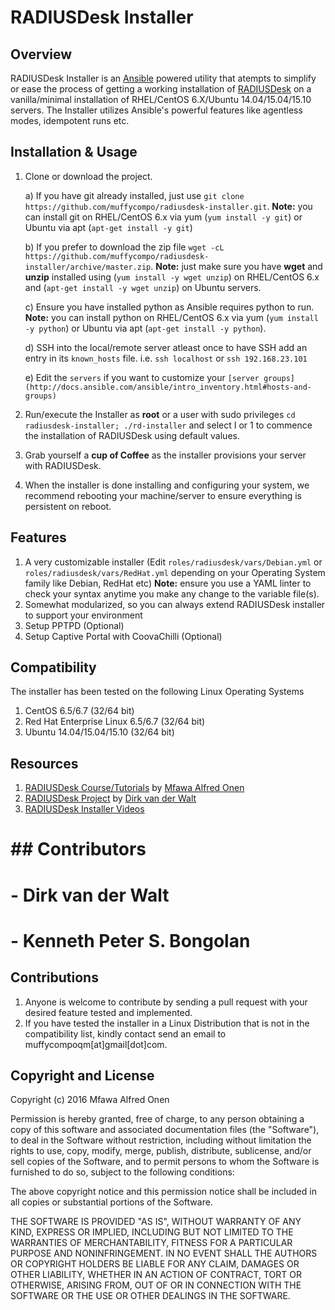 RADIUSDesk Installer
====================
## Overview
RADIUSDesk Installer is an [Ansible](http://www.ansible.com) powered utility that atempts to simplify or ease the process of getting a working installation of [RADIUSDesk](http://www.radiusdesk.com) on a vanilla/minimal installation of RHEL/CentOS 6.X/Ubuntu 14.04/15.04/15.10 servers. The Installer utilizes Ansible's powerful features like agentless modes, idempotent runs etc.

## Installation & Usage
1. Clone or download the project.

   a) If you have git already installed, just use `git clone https://github.com/muffycompo/radiusdesk-installer.git`. **Note:** you can install git on RHEL/CentOS 6.x via yum (`yum install -y git`) or Ubuntu via apt (`apt-get install -y git`)
   
   b) If you prefer to download the zip file `wget -cL https://github.com/muffycompo/radiusdesk-installer/archive/master.zip`. **Note:** just make sure you have **wget** and **unzip** installed using (`yum install -y wget unzip`) on RHEL/CentOS 6.x and (`apt-get install -y wget unzip`) on Ubuntu servers.
   
   c) Ensure you have installed python as Ansible requires python to run.
   **Note:** you can install python on RHEL/CentOS 6.x via yum (`yum install -y python`) or Ubuntu via apt (`apt-get install -y python`).
   
   d) SSH into the local/remote server atleast once to have SSH add an entry in its `known_hosts` file. i.e. `ssh localhost` or `ssh 192.168.23.101`
   
   e) Edit the `servers` if you want to customize your `[server groups](http://docs.ansible.com/ansible/intro_inventory.html#hosts-and-groups)`
   
2. Run/execute the Installer as **root** or a user with sudo privileges `cd radiusdesk-installer; ./rd-installer` and select I or 1 to commence the installation of RADIUSDesk using default values.
3. Grab yourself a **cup of Coffee** as the installer provisions your server with RADIUSDesk.
4. When the installer is done installing and configuring your system, we recommend rebooting your machine/server to ensure everything is persistent on reboot.

## Features
1. A very customizable installer (Edit `roles/radiusdesk/vars/Debian.yml` or `roles/radiusdesk/vars/RedHat.yml` depending on your Operating System family like Debian, RedHat etc)
**Note:** ensure you use a YAML linter to check your syntax anytime you make any change to the variable file(s).
2. Somewhat modularized, so you can always extend RADIUSDesk installer to support your environment
3. Setup PPTPD (Optional)
4. Setup Captive Portal with CoovaChilli (Optional)

## Compatibility
The installer has been tested on the following Linux Operating Systems
 
1. CentOS 6.5/6.7 (32/64 bit)  
2. Red Hat Enterprise Linux 6.5/6.7 (32/64 bit) 
3. Ubuntu 14.04/15.04/15.10 (32/64 bit) 

## Resources
1. [RADIUSDesk Course/Tutorials](http://www.maomuffy.com/introduction-to-radiusdesk-with-rhelcentos-6-x-mini-course/) by [Mfawa Alfred Onen](http://ng.linkedin.com/in/mfawaalfredonen/)
2. [RADIUSDesk Project](http://www.radiusdesk.com) by [Dirk van der Walt](http://www.linkedin.com/pub/dirk-van-der-walt/11/b64/79a)
3. [RADIUSDesk Installer Videos](http://www.maomuffy.com/radiusdesk-installer-project/)

# ## Contributors
# - Dirk van der Walt
# - Kenneth Peter S. Bongolan

## Contributions
1. Anyone is welcome to contribute by sending a pull request with your desired feature tested and implemented.
2. If you have tested the installer in a Linux Distribution that is not in the compatibility list, kindly contact send an email to muffycompoqm[at]gmail[dot]com.

## Copyright and License

Copyright (c) 2016 Mfawa Alfred Onen

Permission is hereby granted, free of charge, to any person obtaining a copy of this software and associated documentation files (the "Software"), to deal in the Software without restriction, including without limitation the rights to use, copy, modify, merge, publish, distribute, sublicense, and/or sell copies of the Software, and to permit persons to whom the Software is furnished to do so, subject to the following conditions:

The above copyright notice and this permission notice shall be included in all copies or substantial portions of the Software.

THE SOFTWARE IS PROVIDED "AS IS", WITHOUT WARRANTY OF ANY KIND, EXPRESS OR IMPLIED, INCLUDING BUT NOT LIMITED TO THE WARRANTIES OF MERCHANTABILITY, FITNESS FOR A PARTICULAR PURPOSE AND NONINFRINGEMENT. IN NO EVENT SHALL THE AUTHORS OR COPYRIGHT HOLDERS BE LIABLE FOR ANY CLAIM, DAMAGES OR OTHER LIABILITY, WHETHER IN AN ACTION OF CONTRACT, TORT OR OTHERWISE, ARISING FROM, OUT OF OR IN CONNECTION WITH THE SOFTWARE OR THE USE OR OTHER DEALINGS IN THE SOFTWARE.
